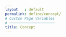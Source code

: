 ```yaml
---
layout   : default
permalink: define/concept/
# Custom Page Variables
# ─────────────────────
title: Concept
---
```

